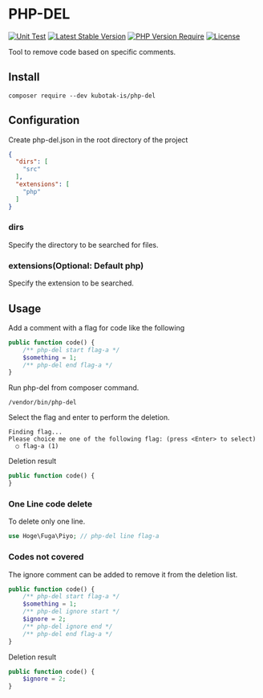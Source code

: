 # PHP-DEL
[![Unit Test](https://github.com/kubotak-is/php-del/actions/workflows/phpunit.yml/badge.svg?branch=main)](https://github.com/kubotak-is/php-del/actions/workflows/phpunit.yml)
[![Latest Stable Version](http://poser.pugx.org/kubotak-is/php-del/v)](https://packagist.org/packages/kubotak-is/php-del)
[![PHP Version Require](http://poser.pugx.org/kubotak-is/php-del/require/php)](https://packagist.org/packages/kubotak-is/php-del)
[![License](http://poser.pugx.org/kubotak-is/php-del/license)](https://packagist.org/packages/kubotak-is/php-del)

Tool to remove code based on specific comments.

## Install
```
composer require --dev kubotak-is/php-del
```

## Configuration
Create php-del.json in the root directory of the project

```json
{
  "dirs": [
    "src"
  ],
  "extensions": [
    "php"
  ]
}
```
### dirs
Specify the directory to be searched for files.

### extensions(Optional: Default php)
Specify the extension to be searched.


## Usage

Add a comment with a flag for code like the following
```php
public function code() {
    /** php-del start flag-a */
    $something = 1;
    /** php-del end flag-a */
}
```

Run php-del from composer command.

```
/vendor/bin/php-del
```

Select the flag and enter to perform the deletion.

```
Finding flag...
Please choice me one of the following flag: (press <Enter> to select)
  ○ flag-a (1)  
```

Deletion result
```php
public function code() {
}
```

### One Line code delete
To delete only one line.

```php
use Hoge\Fuga\Piyo; // php-del line flag-a
```

### Codes not covered
The ignore comment can be added to remove it from the deletion list.

```php
public function code() {
    /** php-del start flag-a */
    $something = 1;
    /** php-del ignore start */
    $ignore = 2;
    /** php-del ignore end */
    /** php-del end flag-a */
}
```

Deletion result
```php
public function code() {
    $ignore = 2;
}
```
